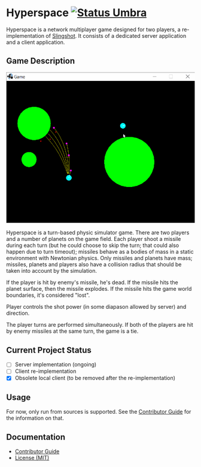 Hyperspace [![Status Umbra][status-umbra]][andivionian-status-classifier]
==========
Hyperspace is a network multiplayer game designed for two players, a re-implementation of [Slingshot][slingshot]. It consists of a dedicated server application and a client application.

Game Description
----------------
![Gameplay Footage][gameplay]

Hyperspace is a turn-based physic simulator game. There are two players and a number of planets on the game field. Each player shoot a missile during each turn (but he could choose to skip the turn; that could also happen due to turn timeout); missiles behave as a bodies of mass in a static environment with Newtonian physics. Only missiles and planets have mass; missiles, planets and players also have a collision radius that should be taken into account by the simulation.

If the player is hit by enemy's missile, he's dead. If the missile hits the planet surface, then the missile explodes. If the missile hits the game world boundaries, it's considered "lost".

Player controls the shot power (in some diapason allowed by server) and direction.

The player turns are performed simultaneously. If both of the players are hit by enemy missiles at the same turn, the game is a tie.

Current Project Status
----------------------
- [ ] Server implementation (ongoing)
- [ ] Client re-implementation
- [x] Obsolete local client (to be removed after the re-implementation)

Usage
-----
For now, only run from sources is supported. See the [Contributor Guide][docs.contributing] for the information on that.

Documentation
-------------
- [Contributor Guide][docs.contributing]
- [License (MIT)][docs.license]

[andivionian-status-classifier]: https://github.com/ForNeVeR/andivionian-status-classifier#status-umbra-
[docs.contributing]: CONTRIBUTING.md
[docs.license]: LICENSE.md
[gameplay]: docs/footage.gif
[slingshot]: https://web.archive.org/web/20120226132228/http://slingshot.wikispot.org/
[status-umbra]: https://img.shields.io/badge/status-umbra-red.svg
